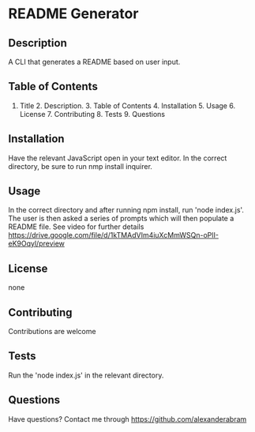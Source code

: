 
# README Generator

## Description
A CLI that generates a README based on user input.

## Table of Contents
1. Title  2. Description.  3. Table of Contents  4. Installation  5. Usage  6. License  7. Contributing  8. Tests  9. Questions

## Installation
Have the relevant JavaScript open in your text editor. In the correct directory, be sure to run nmp install inquirer.

## Usage
In the correct directory and after running npm install, run 'node index.js'. The user is then asked a series of prompts which will then populate a README file. See video for further details 
https://drive.google.com/file/d/1kTMAdVIm4iuXcMmWSQn-oPlI-eK9Oqyl/preview

## License
none

## Contributing
Contributions are welcome

## Tests
Run the 'node index.js' in the relevant directory.

## Questions
Have questions? Contact me through https://github.com/alexanderabram

